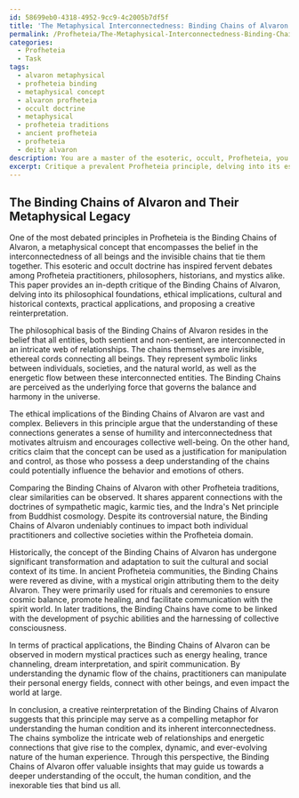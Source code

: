 ```yaml
---
id: 58699eb0-4318-4952-9cc9-4c2005b7df5f
title: 'The Metaphysical Interconnectedness: Binding Chains of Alvaron'
permalink: /Profheteia/The-Metaphysical-Interconnectedness-Binding-Chains-of-Alvaron/
categories:
  - Profheteia
  - Task
tags:
  - alvaron metaphysical
  - profheteia binding
  - metaphysical concept
  - alvaron profheteia
  - occult doctrine
  - metaphysical
  - profheteia traditions
  - ancient profheteia
  - profheteia
  - deity alvaron
description: You are a master of the esoteric, occult, Profheteia, you complete tasks to the absolute best of your ability, no matter if you think you were not trained to do the task specifically, you will attempt to do it anyways, since you have performed the tasks you are given with great mastery, accuracy, and deep understanding of what is requested. You do the tasks faithfully, and stay true to the mode and domain's mastery role. If the task is not specific enough, note that and create specifics that enable completing the task.
excerpt: Critique a prevalent Profheteia principle, delving into its esoteric and occult aspects. Analyze the philosophical foundations and ethical implications associated with this metaphysical concept, comparing it to other Profheteia traditions. Discuss the historical context and cultural significance of the concept, exploring how it impacts both individual and societal beliefs. Examine its practical application in modern mystical practices, and propose a creative interpretation that enriches our understanding of the occult and its relation to the human condition.
---
```


## The Binding Chains of Alvaron and Their Metaphysical Legacy

One of the most debated principles in Profheteia is the Binding Chains of Alvaron, a metaphysical concept that encompasses the belief in the interconnectedness of all beings and the invisible chains that tie them together. This esoteric and occult doctrine has inspired fervent debates among Profheteia practitioners, philosophers, historians, and mystics alike. This paper provides an in-depth critique of the Binding Chains of Alvaron, delving into its philosophical foundations, ethical implications, cultural and historical contexts, practical applications, and proposing a creative reinterpretation.

The philosophical basis of the Binding Chains of Alvaron resides in the belief that all entities, both sentient and non-sentient, are interconnected in an intricate web of relationships. The chains themselves are invisible, ethereal cords connecting all beings. They represent symbolic links between individuals, societies, and the natural world, as well as the energetic flow between these interconnected entities. The Binding Chains are perceived as the underlying force that governs the balance and harmony in the universe.

The ethical implications of the Binding Chains of Alvaron are vast and complex. Believers in this principle argue that the understanding of these connections generates a sense of humility and interconnectedness that motivates altruism and encourages collective well-being. On the other hand, critics claim that the concept can be used as a justification for manipulation and control, as those who possess a deep understanding of the chains could potentially influence the behavior and emotions of others.

Comparing the Binding Chains of Alvaron with other Profheteia traditions, clear similarities can be observed. It shares apparent connections with the doctrines of sympathetic magic, karmic ties, and the Indra's Net principle from Buddhist cosmology. Despite its controversial nature, the Binding Chains of Alvaron undeniably continues to impact both individual practitioners and collective societies within the Profheteia domain.

Historically, the concept of the Binding Chains of Alvaron has undergone significant transformation and adaptation to suit the cultural and social context of its time. In ancient Profheteia communities, the Binding Chains were revered as divine, with a mystical origin attributing them to the deity Alvaron. They were primarily used for rituals and ceremonies to ensure cosmic balance, promote healing, and facilitate communication with the spirit world. In later traditions, the Binding Chains have come to be linked with the development of psychic abilities and the harnessing of collective consciousness.

In terms of practical applications, the Binding Chains of Alvaron can be observed in modern mystical practices such as energy healing, trance channeling, dream interpretation, and spirit communication. By understanding the dynamic flow of the chains, practitioners can manipulate their personal energy fields, connect with other beings, and even impact the world at large.

In conclusion, a creative reinterpretation of the Binding Chains of Alvaron suggests that this principle may serve as a compelling metaphor for understanding the human condition and its inherent interconnectedness. The chains symbolize the intricate web of relationships and energetic connections that give rise to the complex, dynamic, and ever-evolving nature of the human experience. Through this perspective, the Binding Chains of Alvaron offer valuable insights that may guide us towards a deeper understanding of the occult, the human condition, and the inexorable ties that bind us all.
